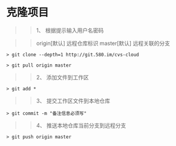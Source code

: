 # 克隆项目


>> 1、 根据提示输入用户名密码

>> origin[默认] 远程仓库标识  master[默认] 远程关联的分支 

```
> git clone --depth=1 http://git.580.im/cvs-cloud   

> git pull origin master  
```



>> 2、 添加文件到工作区

```
> git add *

```


>> 3、 提交工作区文件到本地仓库

```
> git commit -m "备注信息必须写"

```


>> 4、 推送本地仓库当前分支到远程分支

```
> git push origin master 

```


